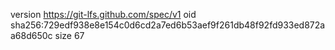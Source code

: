 version https://git-lfs.github.com/spec/v1
oid sha256:729edf938e8e154c0d6cd2a7ed6b53aef9f261db48f92fd933ed872aa68d650c
size 67
